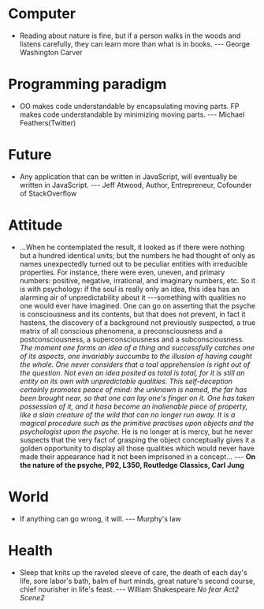 # Computer
- Reading about nature is fine, but if a person walks in the woods and listens carefully, they can learn more than what is in books. --- George Washington Carver


# Programming paradigm
- OO makes code understandable by encapsulating moving parts.
  FP makes code understandable by minimizing moving parts.  --- Michael Feathers(Twitter)

# Future
- Any application that can be written in JavaScript, will eventually be written in JavaScript.  --- Jeff Atwood, Author, Entrepreneur, Cofounder of StackOverflow

# Attitude
- ...When he contemplated the result, it looked as if there were nothing but a hundred identical units; but the numbers he had thought of only as names unexpectedly turned out to be peculiar entities with irreducible properties. For instance, there were even, uneven, and primary numbers: positive, negative, irrational, and imaginary numbers, etc. So it is with psychology: if the soul is really only an idea, this idea has an alarming air of unpredictability about it ---something with qualities no one would ever have imagined. One can go on asserting that the psyche is consciousness and its contents, but that does not prevent, in fact it hastens, the discovery of a background not previously suspected, a true matrix of all conscious phenomena, a preconsciousness and a postconsciousness, a superconsciousness and a subconsciousness. *The moment one forms an idea of a thing and successfully catches one of its aspects, one invariably succumbs to the illusion of having caught the whole. One never considers that a toal apprehension is right out of the question. Not even an idea posited as total is total, for it is still an entity on its own with unpredictable qualities. This self-deception certainly promotes peace of mind: the unknown is named, the far has been brought near, so that one can lay one's finger on it. One has taken possession of it, and it hasa become an inalienable piece of property, like a slain creature of the wild that can no longer run away. It is a magical procedure such as the primitive practises upon objects and the psychologist upon the psyche.* He is no longer at is mercy, but he never suspects that the very fact of grasping the object conceptually gives it a golden opportunity to display all those qualities which would never have made their appearance had it not been imprisoned in a concept... --- **On the nature of the psyche, P92, L350, Routledge Classics, Carl Jung**


# World
- If anything can go wrong, it will. --- Murphy's law

# Health
- Sleep that knits up the raveled sleeve of care, the death of each day's life, sore labor's bath, balm of hurt minds, great nature's second course, chief nourisher in life's feast. --- William Shakespeare *No fear Act2 Scene2*